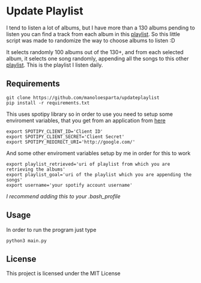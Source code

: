 # Update Playlist
I tend to listen a lot of albums, but I have more than a 130 albums pending to listen you can find a track from each album in this [playlist](https://open.spotify.com/user/manoloesparta/playlist/1ofx1iXeCqb5gPuEWSanfc?si=gN6ZmmDSQleNc7QLDiTXew). So this little script was made to randomize the way to choose albums to listen :D

It selects randomly 100 albums out of the 130+, and from each selected album, it selects one song randomly, appending all the songs to this other [playlist](https://open.spotify.com/user/manoloesparta/playlist/0iYFyrLsby2E0QBBPs2xWi?si=Yv6aajgYTTyMnEj4jbljWA). This is the playlist I listen daily.

## Requirements
```
git clone https://github.com/manoloesparta/updateplaylist
pip install -r requirements.txt
```
This uses spotipy library so in order to use you need to setup some enviroment variables, that you get from an application from [here](https://developer.spotify.com/dashboard/applications)
```
export SPOTIPY_CLIENT_ID='Client ID'
export SPOTIPY_CLIENT_SECRET='Client Secret'
export SPOTIPY_REDIRECT_URI='http://google.com/'
```
And some other enviroment variables setup by me in order for this to work
```
export playlist_retrieved='uri of playlist from which you are retrieving the albums'
export playlist_goal='uri of the playlist which you are appending the songs'
export username='your spotify account username'
```
_I recommend adding this to your .bash_profile_

## Usage
In order to run the program just type
```
python3 main.py
```

## License
This project is licensed under the MIT License